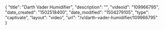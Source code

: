 {
    "title": "Darth Vader Humidifier",
    "description": "",
    "videoid": "109966795",
    "date_created": "1502518400",
    "date_modified": "1504279105",
    "type": "captivate",
    "layout": "video",
    "url": "\/v\/darth-vader-humidifier\/109966795"
}